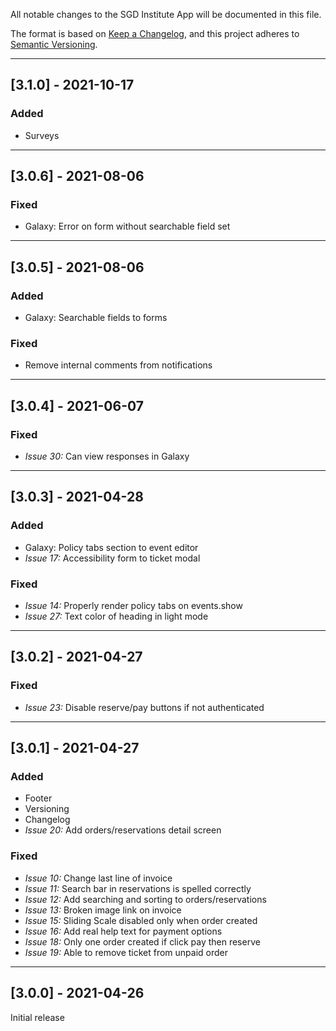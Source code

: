All notable changes to the SGD Institute App will be documented in this file.

The format is based on [Keep a Changelog](https://keepachangelog.com/en/1.0.0/),
and this project adheres to [Semantic Versioning](https://semver.org/spec/v2.0.0.html).

---

## [3.1.0] - 2021-10-17

### Added

- Surveys

---

## [3.0.6] - 2021-08-06

### Fixed

- Galaxy: Error on form without searchable field set

---

## [3.0.5] - 2021-08-06

### Added

- Galaxy: Searchable fields to forms

### Fixed

- Remove internal comments from notifications

---

## [3.0.4] - 2021-06-07

### Fixed

- _Issue 30:_ Can view responses in Galaxy

---

## [3.0.3] - 2021-04-28

### Added

- Galaxy: Policy tabs section to event editor
- _Issue 17:_ Accessibility form to ticket modal

### Fixed

- _Issue 14:_ Properly render policy tabs on events.show
- _Issue 27:_ Text color of heading in light mode

---

## [3.0.2] - 2021-04-27

### Fixed

- _Issue 23:_ Disable reserve/pay buttons if not authenticated

---

## [3.0.1] - 2021-04-27

### Added

- Footer
- Versioning
- Changelog
- _Issue 20:_ Add orders/reservations detail screen

### Fixed

- _Issue 10:_ Change last line of invoice
- _Issue 11:_ Search bar in reservations is spelled correctly
- _Issue 12:_ Add searching and sorting to orders/reservations
- _Issue 13:_ Broken image link on invoice
- _Issue 15:_ Sliding Scale disabled only when order created
- _Issue 16:_ Add real help text for payment options
- _Issue 18:_ Only one order created if click pay then reserve
- _Issue 19:_ Able to remove ticket from unpaid order

---

## [3.0.0] - 2021-04-26

Initial release
